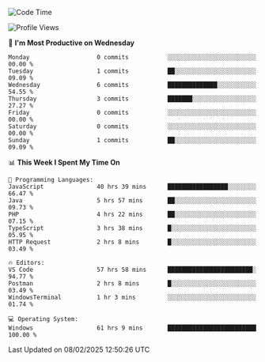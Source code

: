 <!--START_SECTION:waka-->
![Code Time](http://img.shields.io/badge/Code%20Time-4%2C044%20hrs%2036%20mins-blue)

![Profile Views](http://img.shields.io/badge/Profile%20Views-0-blue)

📅 **I'm Most Productive on Wednesday** 

```text
Monday                   0 commits           ░░░░░░░░░░░░░░░░░░░░░░░░░   00.00 % 
Tuesday                  1 commits           ██░░░░░░░░░░░░░░░░░░░░░░░   09.09 % 
Wednesday                6 commits           ██████████████░░░░░░░░░░░   54.55 % 
Thursday                 3 commits           ███████░░░░░░░░░░░░░░░░░░   27.27 % 
Friday                   0 commits           ░░░░░░░░░░░░░░░░░░░░░░░░░   00.00 % 
Saturday                 0 commits           ░░░░░░░░░░░░░░░░░░░░░░░░░   00.00 % 
Sunday                   1 commits           ██░░░░░░░░░░░░░░░░░░░░░░░   09.09 % 
```


📊 **This Week I Spent My Time On** 

```text
💬 Programming Languages: 
JavaScript               40 hrs 39 mins      █████████████████░░░░░░░░   66.47 % 
Java                     5 hrs 57 mins       ██░░░░░░░░░░░░░░░░░░░░░░░   09.73 % 
PHP                      4 hrs 22 mins       ██░░░░░░░░░░░░░░░░░░░░░░░   07.15 % 
TypeScript               3 hrs 38 mins       █░░░░░░░░░░░░░░░░░░░░░░░░   05.95 % 
HTTP Request             2 hrs 8 mins        █░░░░░░░░░░░░░░░░░░░░░░░░   03.49 % 

🔥 Editors: 
VS Code                  57 hrs 58 mins      ████████████████████████░   94.77 % 
Postman                  2 hrs 8 mins        █░░░░░░░░░░░░░░░░░░░░░░░░   03.49 % 
WindowsTerminal          1 hr 3 mins         ░░░░░░░░░░░░░░░░░░░░░░░░░   01.74 % 

💻 Operating System: 
Windows                  61 hrs 9 mins       █████████████████████████   100.00 % 
```


 Last Updated on 08/02/2025 12:50:26 UTC
<!--END_SECTION:waka-->

